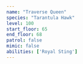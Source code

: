 ```yaml
---
name: "Traverse Queen"
species: "Tarantula Hawk"
level: 100
start_floor: 65
end_floor: 68
patrol: false
mimic: false
abilities: ['Royal Sting']
---
```

